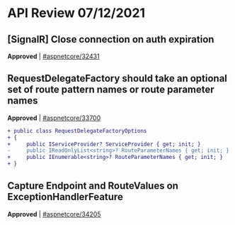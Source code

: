 # API Review 07/12/2021

## [SignalR] Close connection on auth expiration

**Approved** | [#aspnetcore/32431](https://github.com/dotnet/aspnetcore/pull/32431)

## RequestDelegateFactory should take an optional set of route pattern names or route parameter names

**Approved** | [#aspnetcore/33700](https://github.com/dotnet/aspnetcore/issues/33700#issuecomment-878484429)

```diff
+ public class RequestDelegateFactoryOptions
+ {
+     public IServiceProvider? ServiceProvider { get; init; }
-     public IReadOnlyList<string>? RouteParameterNames { get; init; }
+     public IEnumerable<string>? RouteParameterNames { get; init; }
+ }
```

## Capture Endpoint and RouteValues  on ExceptionHandlerFeature

**Approved** | [#aspnetcore/34205](https://github.com/dotnet/aspnetcore/pull/34205)


